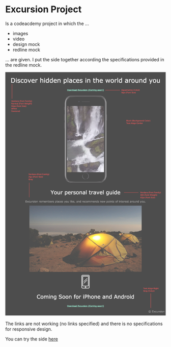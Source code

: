 # Excursion Project

Is a codeacdemy project in which the ...

- images
- video
- design mock
- redline mock

... are given. I put the side together according the specifications provided in the redline mock.

![redline mock](/resources/images/excursion_redline.webp)

The links are not working (no links specified) and there is no specifications for responsive design.

You can try the side [here](https://zolske.github.io/excursion/)

